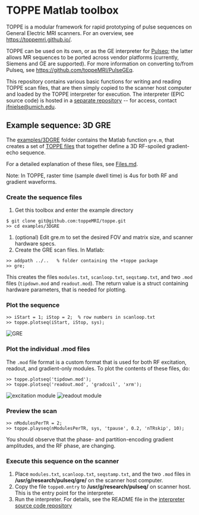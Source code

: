 # TOPPE Matlab toolbox

TOPPE is a modular framework for rapid prototyping of pulse sequences on General Electric MRI scanners.
For an overview, see <https://toppemri.github.io/>.

TOPPE can be used on its own, or as the GE interpreter for [Pulseq](http://pulseq.github.io/); 
the latter allows MR sequences to be ported across vendor platforms (currently, Siemens and GE are supported).
For more information on converting to/from Pulseq, see <https://github.com/toppeMRI/PulseGEq>.

This repository contains various basic functions for writing and reading TOPPE scan files, that are
then simply copied to the scanner host computer and loaded by the TOPPE interpreter for execution.
The interpreter (EPIC source code) is hosted in a 
[separate repository](https://github.com/jfnielsen/TOPPEpsdSourceCode) -- for access, contact jfnielse@umich.edu.


## Example sequence: 3D GRE

The [examples/3DGRE](examples/3DGRE) folder contains the Matlab function `gre.m`, that
creates a set of [TOPPE files](Files.md) that together define a 3D RF-spoiled gradient-echo sequence.

For a detailed explanation of these files,
see [Files.md](Files.md).

Note: In TOPPE, raster time (sample dwell time) is 4us for both RF and gradient waveforms.


### Create the sequence files

1. Get this toolbox and enter the example directory
```
$ git clone git@github.com:toppeMRI/toppe.git
>> cd examples/3DGRE
```
1. (optional) Edit gre.m to set the desired FOV and matrix size, and scanner hardware specs.
1. Create the GRE scan files.
In Matlab:
```
>> addpath ../..   % folder containing the +toppe package
>> gre;
```
This creates the files `modules.txt`, `scanloop.txt`, `seqstamp.txt`, and two `.mod` files (`tipdown.mod` and `readout.mod`).
The return value is a struct containing hardware parameters, that is needed for plotting.


### Plot the sequence

```
>> iStart = 1; iStop = 2;  % row numbers in scanloop.txt
>> toppe.plotseq(iStart, iStop, sys);
```

![GRE](resource/gre.png)


### Plot the individual .mod files

The `.mod` file format is a custom format that is used for both RF excitation, readout, 
and gradient-only modules.
To plot the contents of these files, do:
```
>> toppe.plotseq('tipdown.mod');
>> toppe.plotseq('readout.mod', 'gradcoil', 'xrm');
```

![excitation module](resource/tipdown.png)
![readout module](resource/readout.png)


### Preview the scan

```
>> nModulesPerTR = 2;
>> toppe.playseq(nModulesPerTR, sys, 'tpause', 0.2, 'nTRskip', 10);
```

You should observe that the phase- and partition-encoding gradient amplitudes, 
and the RF phase, are changing.


### Execute this sequence on the scanner

1. Place `modules.txt`, `scanloop.txt`, `seqstamp.txt`, and  the two `.mod` files 
   in **/usr/g/research/pulseq/gre/** on the scanner host computer.
1. Copy the file `toppe0.entry` to **/usr/g/research/pulseq/** on scanner host. This is the entry point for the interpreter.
1. Run the interpreter. For details, see the README file in the [interpreter source code repository](https://github.com/jfnielsen/TOPPEpsdSourceCode)
```




